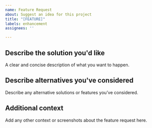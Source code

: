 ```yaml
---
name: Feature Request
about: Suggest an idea for this project
title: "[FEATURE]"
labels: enhancement
assignees: ''

---
```


## Describe the solution you'd like

A clear and concise description of what you want to happen.

## Describe alternatives you've considered

Describe any alternative solutions or features you’ve considered.

## Additional context

Add any other context or screenshots about the feature request here.
